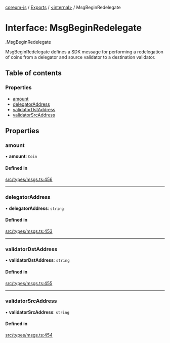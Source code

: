 [coreum-js](../README.md) / [Exports](../modules.md) / [<internal\>](../modules/internal_.md) / MsgBeginRedelegate

# Interface: MsgBeginRedelegate

[<internal>](../modules/internal_.md).MsgBeginRedelegate

MsgBeginRedelegate defines a SDK message for performing a redelegation
of coins from a delegator and source validator to a destination validator.

## Table of contents

### Properties

- [amount](internal_.MsgBeginRedelegate.md#amount)
- [delegatorAddress](internal_.MsgBeginRedelegate.md#delegatoraddress)
- [validatorDstAddress](internal_.MsgBeginRedelegate.md#validatordstaddress)
- [validatorSrcAddress](internal_.MsgBeginRedelegate.md#validatorsrcaddress)

## Properties

### amount

• **amount**: `Coin`

#### Defined in

[src/types/msgs.ts:456](https://github.com/PyramydLabs/coreum-js/blob/1b17c7f/src/types/msgs.ts#L456)

___

### delegatorAddress

• **delegatorAddress**: `string`

#### Defined in

[src/types/msgs.ts:453](https://github.com/PyramydLabs/coreum-js/blob/1b17c7f/src/types/msgs.ts#L453)

___

### validatorDstAddress

• **validatorDstAddress**: `string`

#### Defined in

[src/types/msgs.ts:455](https://github.com/PyramydLabs/coreum-js/blob/1b17c7f/src/types/msgs.ts#L455)

___

### validatorSrcAddress

• **validatorSrcAddress**: `string`

#### Defined in

[src/types/msgs.ts:454](https://github.com/PyramydLabs/coreum-js/blob/1b17c7f/src/types/msgs.ts#L454)
